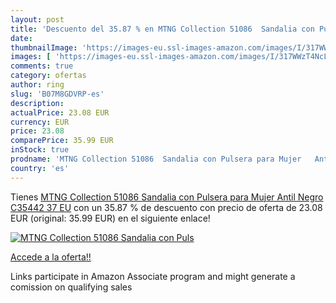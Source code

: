 ```yaml
---
layout: post
title: 'Descuento del 35.87 % en MTNG Collection 51086  Sandalia con Puls'
date: 
thumbnailImage: 'https://images-eu.ssl-images-amazon.com/images/I/317WWzT4NcL._SL200_.jpg'
images: [ 'https://images-eu.ssl-images-amazon.com/images/I/317WWzT4NcL._SL200_.jpg' ]
comments: true
category: ofertas
author: ring
slug: 'B07M8GDVRP-es'
description:
actualPrice: 23.08 EUR
currency: EUR
price: 23.08
comparePrice: 35.99 EUR
inStock: true
prodname: 'MTNG Collection 51086  Sandalia con Pulsera para Mujer   Antil Negro C35442   37 EU'
country: 'es'
---
```


Tienes [MTNG Collection 51086  Sandalia con Pulsera para Mujer   Antil Negro C35442   37 EU](https://www.amazon.es/dp/B07M8GDVRP/?tag=tolees-21) con un 35.87 % de descuento con precio de oferta de 23.08 EUR (original: 35.99 EUR) en el siguiente enlace!

[![MTNG Collection 51086  Sandalia con Puls](https://images-eu.ssl-images-amazon.com/images/I/317WWzT4NcL._SL200_.jpg)](https://www.amazon.es/dp/B07M8GDVRP/?tag=tolees-21)

[Accede a la oferta!!](https://www.amazon.es/dp/B07M8GDVRP/?tag=tolees-21)

Links participate in Amazon Associate program and might generate a comission on qualifying sales


